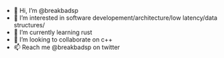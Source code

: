 - 👋 Hi, I’m @breakbadsp
- 👀 I’m interested in software developement/architecture/low latency/data structures/
- 🌱 I’m currently learning rust
- 💞️ I’m looking to collaborate on c++
- 📫 Reach me @breakbadsp on twitter

<!---
breakbadsp/breakbadsp is a ✨ special ✨ repository because its `README.md` (this file) appears on your GitHub profile.
You can click the Preview link to take a look at your changes.
--->

